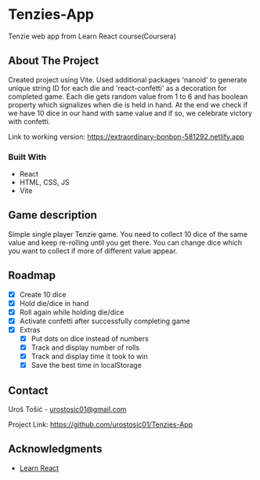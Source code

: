 # Tenzies-App
Tenzie web app from Learn React course(Coursera)

## About The Project

Created project using Vite. Used additional packages 'nanoid' to generate unique string ID for each die and 'react-confetti' as a decoration for completed game.
Each die gets random value from 1 to 6 and has boolean property which signalizes when die is held in hand. 
At the end we check if we have 10 dice in our hand with same value and if so, we celebrate victory with confetti.

Link to working version: https://extraordinary-bonbon-581292.netlify.app


### Built With
<ul>
  <li>React</li>
  <li>HTML, CSS, JS</li>
  <li>Vite</li>
</ul>

## Game description

Simple single player Tenzie game. You need to collect 10 dice of the same value and keep re-rolling until you get there. You can change dice which you want to collect if more of different value appear. 


## Roadmap

- [x] Create 10 dice
- [x] Hold die/dice in hand
- [x] Roll again while holding die/dice
- [x] Activate confetti after successfully completing game 
- [x] Extras
    - [x] Put dots on dice instead of numbers
    - [x] Track and display number of rolls
    - [x] Track and display time it took to win
    - [x] Save the best time in localStorage

## Contact

Uroš Tošić - urostosic01@gmail.com

Project Link: https://github.com/urostosic01/Tenzies-App

## Acknowledgments
* [Learn React](https://www.coursera.org/learn/learn-react)
